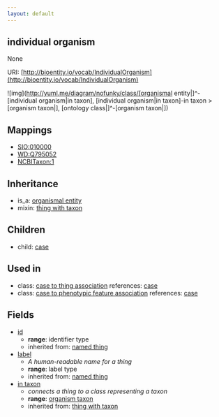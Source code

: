 ```yaml
---
layout: default
---
```


## individual organism


None

URI: [http://bioentity.io/vocab/IndividualOrganism](http://bioentity.io/vocab/IndividualOrganism)


![img](http://yuml.me/diagram/nofunky/class/[organismal entity|]^-[individual organism|in taxon], [individual organism|in taxon]-in taxon >[organism taxon|], [ontology class|]^-[organism taxon|])
## Mappings

 * [SIO:010000](http://semanticscience.org/resource/SIO_010000)
 * [WD:Q795052](http://purl.obolibrary.org/obo/WD_Q795052)
 * [NCBITaxon:1](http://purl.obolibrary.org/obo/NCBITaxon_1)

## Inheritance

 *  is_a: [organismal entity](OrganismalEntity.html)
 *  mixin: [thing with taxon](ThingWithTaxon.html)

## Children

 *  child: [case](Case.html)

## Used in

 *  class: [case to thing association](CaseToThingAssociation.html) references: [case](Case.html)
 *  class: [case to phenotypic feature association](CaseToPhenotypicFeatureAssociation.html) references: [case](Case.html)

## Fields

 * [id](id.html)
    * __range__: identifier type
    * inherited from: [named thing](NamedThing.html)
 * [label](label.html)
    * _A human-readable name for a thing_
    * __range__: label type
    * inherited from: [named thing](NamedThing.html)
 * [in taxon](in_taxon.html)
    * _connects a thing to a class representing a taxon_
    * __range__: [organism taxon](OrganismTaxon.html)
    * inherited from: [thing with taxon](ThingWithTaxon.html)
